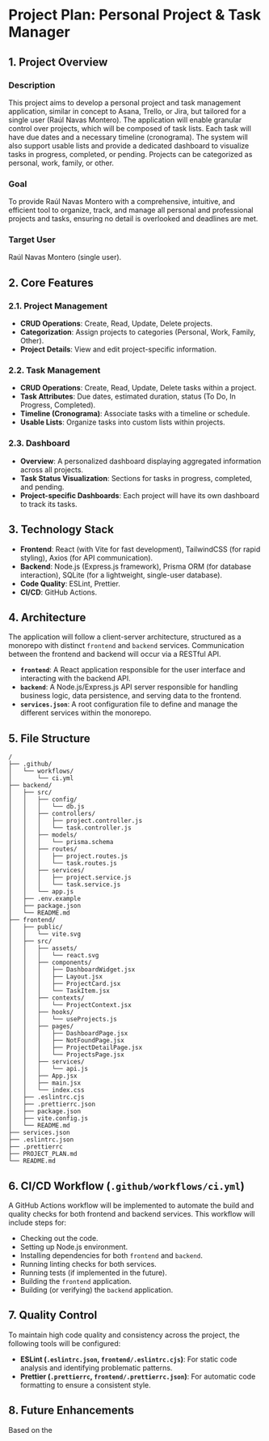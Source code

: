 # Project Plan: Personal Project & Task Manager

## 1. Project Overview

### Description
This project aims to develop a personal project and task management application, similar in concept to Asana, Trello, or Jira, but tailored for a single user (Raúl Navas Montero). The application will enable granular control over projects, which will be composed of task lists. Each task will have due dates and a necessary timeline (cronograma). The system will also support usable lists and provide a dedicated dashboard to visualize tasks in progress, completed, or pending. Projects can be categorized as personal, work, family, or other.

### Goal
To provide Raúl Navas Montero with a comprehensive, intuitive, and efficient tool to organize, track, and manage all personal and professional projects and tasks, ensuring no detail is overlooked and deadlines are met.

### Target User
Raúl Navas Montero (single user).

## 2. Core Features

### 2.1. Project Management
*   **CRUD Operations**: Create, Read, Update, Delete projects.
*   **Categorization**: Assign projects to categories (Personal, Work, Family, Other).
*   **Project Details**: View and edit project-specific information.

### 2.2. Task Management
*   **CRUD Operations**: Create, Read, Update, Delete tasks within a project.
*   **Task Attributes**: Due dates, estimated duration, status (To Do, In Progress, Completed).
*   **Timeline (Cronograma)**: Associate tasks with a timeline or schedule.
*   **Usable Lists**: Organize tasks into custom lists within projects.

### 2.3. Dashboard
*   **Overview**: A personalized dashboard displaying aggregated information across all projects.
*   **Task Status Visualization**: Sections for tasks in progress, completed, and pending.
*   **Project-specific Dashboards**: Each project will have its own dashboard to track its tasks.

## 3. Technology Stack

*   **Frontend**: React (with Vite for fast development), TailwindCSS (for rapid styling), Axios (for API communication).
*   **Backend**: Node.js (Express.js framework), Prisma ORM (for database interaction), SQLite (for a lightweight, single-user database).
*   **Code Quality**: ESLint, Prettier.
*   **CI/CD**: GitHub Actions.

## 4. Architecture

The application will follow a client-server architecture, structured as a monorepo with distinct `frontend` and `backend` services. Communication between the frontend and backend will occur via a RESTful API.

*   **`frontend`**: A React application responsible for the user interface and interacting with the backend API.
*   **`backend`**: A Node.js/Express.js API server responsible for handling business logic, data persistence, and serving data to the frontend.
*   **`services.json`**: A root configuration file to define and manage the different services within the monorepo.

## 5. File Structure

```
/
├── .github/
│   └── workflows/
│       └── ci.yml
├── backend/
│   ├── src/
│   │   ├── config/
│   │   │   └── db.js
│   │   ├── controllers/
│   │   │   ├── project.controller.js
│   │   │   └── task.controller.js
│   │   ├── models/
│   │   │   └── prisma.schema
│   │   ├── routes/
│   │   │   ├── project.routes.js
│   │   │   └── task.routes.js
│   │   ├── services/
│   │   │   ├── project.service.js
│   │   │   └── task.service.js
│   │   └── app.js
│   ├── .env.example
│   ├── package.json
│   └── README.md
├── frontend/
│   ├── public/
│   │   └── vite.svg
│   ├── src/
│   │   ├── assets/
│   │   │   └── react.svg
│   │   ├── components/
│   │   │   ├── DashboardWidget.jsx
│   │   │   ├── Layout.jsx
│   │   │   ├── ProjectCard.jsx
│   │   │   └── TaskItem.jsx
│   │   ├── contexts/
│   │   │   └── ProjectContext.jsx
│   │   ├── hooks/
│   │   │   └── useProjects.js
│   │   ├── pages/
│   │   │   ├── DashboardPage.jsx
│   │   │   ├── NotFoundPage.jsx
│   │   │   ├── ProjectDetailPage.jsx
│   │   │   └── ProjectsPage.jsx
│   │   ├── services/
│   │   │   └── api.js
│   │   ├── App.jsx
│   │   ├── main.jsx
│   │   └── index.css
│   ├── .eslintrc.cjs
│   ├── .prettierrc.json
│   ├── package.json
│   ├── vite.config.js
│   └── README.md
├── services.json
├── .eslintrc.json
├── .prettierrc
├── PROJECT_PLAN.md
└── README.md
```

## 6. CI/CD Workflow (`.github/workflows/ci.yml`)

A GitHub Actions workflow will be implemented to automate the build and quality checks for both frontend and backend services. This workflow will include steps for:

*   Checking out the code.
*   Setting up Node.js environment.
*   Installing dependencies for both `frontend` and `backend`.
*   Running linting checks for both services.
*   Running tests (if implemented in the future).
*   Building the `frontend` application.
*   Building (or verifying) the `backend` application.

## 7. Quality Control

To maintain high code quality and consistency across the project, the following tools will be configured:

*   **ESLint (`.eslintrc.json`, `frontend/.eslintrc.cjs`)**: For static code analysis and identifying problematic patterns.
*   **Prettier (`.prettierrc`, `frontend/.prettierrc.json`)**: For automatic code formatting to ensure a consistent style.

## 8. Future Enhancements

Based on the 

